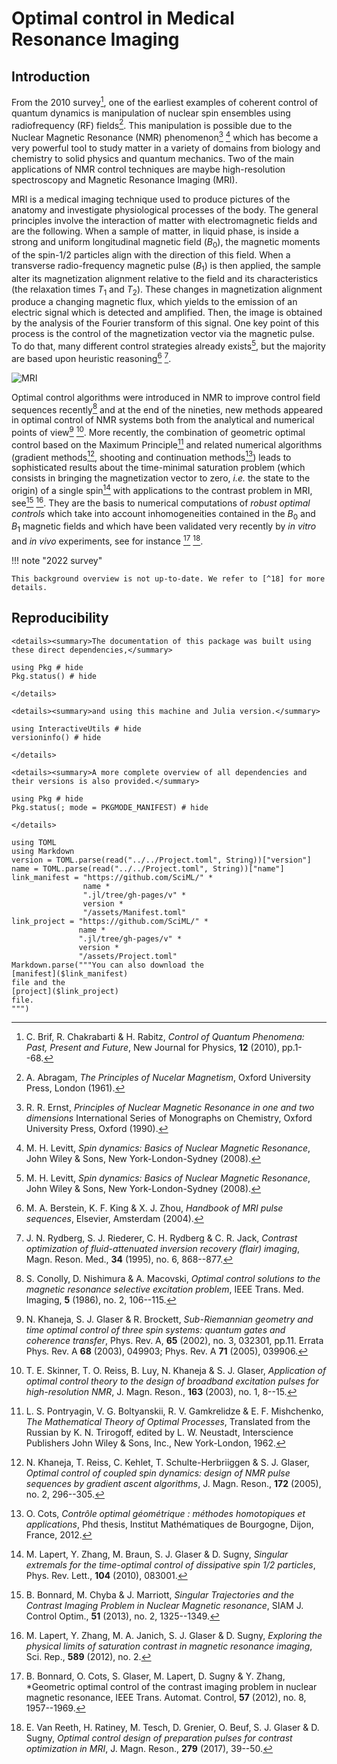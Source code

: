 # Optimal control in Medical Resonance Imaging

## Introduction

From the 2010 survey[^1], one of the earliest examples of coherent control of quantum dynamics 
is manipulation of nuclear spin ensembles using radiofrequency (RF) fields[^2]. 
This manipulation is possible due to the Nuclear Magnetic Resonance (NMR) phenomenon[^3] [^4]
which has become a very powerful tool to study matter in a variety of domains from biology 
and chemistry to solid physics and quantum mechanics. Two of the main applications of NMR 
control techniques are maybe high-resolution spectroscopy and Magnetic Resonance Imaging (MRI).

MRI is a medical imaging technique used to produce pictures of the anatomy and investigate 
physiological processes of the body. The general principles involve the interaction of matter 
with electromagnetic fields and are the following. When a sample of matter, in liquid phase, 
is inside a strong and uniform longitudinal magnetic field ($B_0$), the magnetic moments
of the spin-$1/2$ particles align with the direction of this field. When a transverse
radio-frequency magnetic pulse ($B_1$) is then applied, the sample alter its magnetization 
alignment relative to the field and its characteristics (the relaxation times $T_1$ and
$T_2$). These changes in magnetization alignment produce a changing magnetic flux, which 
yields to the emission of an electric signal which is detected and amplified. Then, the image 
is obtained by the analysis of the Fourier transform of this signal. One key point of this 
process is the control of the magnetization vector via the magnetic pulse.
To do that, many different control strategies already exists[^4], but the majority are based 
upon heuristic reasoning[^5] [^6].

![MRI](mri-resources/mri.jpg)

Optimal control algorithms were introduced in NMR to improve control field sequences 
recently[^7] and at the end of the nineties, new methods appeared in optimal control of NMR 
systems both from the analytical and numerical points of view[^8] [^9]. More recently, the 
combination of geometric optimal control based on the Maximum Principle[^10] and related 
numerical algorithms (gradient methods[^11], shooting and continuation methods[^12]) leads 
to sophisticated results about the time-minimal saturation problem (which consists in bringing 
the magnetization vector to zero, *i.e.* the state to the origin) of a single spin[^13]
with applications to the contrast problem in MRI, see[^14] [^15]. They are the basis to 
numerical computations of *robust optimal controls* which take into account inhomogeneities 
contained in the $B_0$ and $B_1$ magnetic fields and which have been validated very recently 
by *in vitro* and *in vivo* experiments, see for instance [^16] [^17].

!!! note "2022 survey"

    This background overview is not up-to-date. We refer to [^18] for more details.

[^1]: C. Brif, R. Chakrabarti & H. Rabitz, *Control of Quantum Phenomena: Past, Present and Future*, New Journal for Physics, **12** (2010), pp.1--68.

[^2]: A. Abragam, *The Principles of Nucelar Magnetism*, Oxford University Press, London (1961).

[^3]: R. R. Ernst, *Principles of Nuclear Magnetic Resonance in one and two dimensions* International Series of Monographs on Chemistry, Oxford University Press, Oxford (1990).

[^4]: M. H. Levitt, *Spin dynamics: Basics of Nuclear Magnetic Resonance*, John Wiley & Sons, New York-London-Sydney (2008).

[^5]: M. A. Berstein, K. F. King & X. J. Zhou, *Handbook of MRI pulse sequences*, Elsevier, Amsterdam (2004).

[^6]: J. N. Rydberg, S. J. Riederer, C. H. Rydberg & C. R. Jack, *Contrast optimization of fluid-attenuated inversion recovery (flair) imaging*, Magn. Reson. Med., **34** (1995), no. 6, 868--877.

[^7]: S. Conolly, D. Nishimura & A. Macovski, *Optimal control solutions to the magnetic resonance selective excitation problem*, IEEE Trans. Med. Imaging, **5** (1986), no. 2, 106--115.

[^8]: N. Khaneja, S. J. Glaser & R. Brockett, *Sub-Riemannian geometry and time optimal control of three spin systems: quantum gates and coherence transfer*, Phys. Rev. A, **65** (2002), no. 3, 032301, pp.11. Errata Phys. Rev. A **68** (2003), 049903; Phys. Rev. A **71** (2005), 039906.

[^9]: T. E. Skinner, T. O. Reiss, B. Luy, N. Khaneja & S. J. Glaser, *Application of optimal control theory to the design of broadband excitation pulses for high-resolution NMR*, J. Magn. Reson., **163** (2003), no. 1, 8--15.

[^10]: L. S. Pontryagin, V. G. Boltyanskii, R. V. Gamkrelidze & E. F. Mishchenko, *The Mathematical Theory of Optimal Processes*, Translated from the Russian by K. N. Trirogoff, edited by L. W. Neustadt, Interscience Publishers John Wiley & Sons, Inc., New York-London, 1962.

[^11]: N. Khaneja, T. Reiss, C. Kehlet, T. Schulte-Herbriiggen & S. J. Glaser, *Optimal control of coupled spin dynamics: design of NMR pulse sequences by gradient ascent algorithms*, J. Magn. Reson., **172** (2005), no. 2, 296--305.

[^12]: O. Cots, *Contrôle optimal géométrique : méthodes homotopiques et applications*, Phd thesis, Institut Mathématiques de Bourgogne, Dijon, France, 2012.

[^13]: M. Lapert, Y. Zhang, M. Braun, S. J. Glaser & D. Sugny, *Singular extremals for the time-optimal control of dissipative spin 1/2 particles*, Phys. Rev. Lett., **104** (2010), 083001.

[^14]: B. Bonnard, M. Chyba & J. Marriott, *Singular Trajectories and the Contrast Imaging Problem in Nuclear Magnetic resonance*, SIAM J. Control Optim., **51** (2013), no. 2, 1325--1349.

[^15]: M. Lapert, Y. Zhang, M. A. Janich, S. J. Glaser & D. Sugny, *Exploring the physical limits of saturation contrast in magnetic resonance imaging*, Sci. Rep., **589** (2012), no. 2.

[^16]: B. Bonnard, O. Cots, S. Glaser, M. Lapert, D. Sugny & Y. Zhang, *Geometric optimal control of the contrast imaging problem in nuclear magnetic resonance, IEEE Trans. Automat. Control, **57** (2012), no. 8, 1957--1969.

[^17]: E. Van Reeth, H. Ratiney, M. Tesch, D. Grenier, O. Beuf, S. J. Glaser &  D. Sugny, *Optimal control design of preparation pulses for contrast optimization in MRI*, J. Magn. Reson., **279** (2017), 39--50.

[^18]: C. P. Koch, U. Boscain, T. Calarco, G. Dirr, S. Filipp, S. J. Glaser, R. Kosloff, S. Montangero, T. Schulte-Herbrüggen, D. Sugny & F. K. Wilhelm, *Quantum optimal control in quantum technologies. strategic report on current status, visions and goals for research in europe*, EPJ Quantum Technology, 9 (2022), p. 60.

## Reproducibility

```@raw html
<details><summary>The documentation of this package was built using these direct dependencies,</summary>
```

```@example
using Pkg # hide
Pkg.status() # hide
```

```@raw html
</details>
```

```@raw html
<details><summary>and using this machine and Julia version.</summary>
```

```@example
using InteractiveUtils # hide
versioninfo() # hide
```

```@raw html
</details>
```

```@raw html
<details><summary>A more complete overview of all dependencies and their versions is also provided.</summary>
```

```@example
using Pkg # hide
Pkg.status(; mode = PKGMODE_MANIFEST) # hide
```

```@raw html
</details>
```

```@eval
using TOML
using Markdown
version = TOML.parse(read("../../Project.toml", String))["version"]
name = TOML.parse(read("../../Project.toml", String))["name"]
link_manifest = "https://github.com/SciML/" *
                name *
                ".jl/tree/gh-pages/v" *
                version *
                "/assets/Manifest.toml"
link_project = "https://github.com/SciML/" *
               name *
               ".jl/tree/gh-pages/v" *
               version *
               "/assets/Project.toml"
Markdown.parse("""You can also download the
[manifest]($link_manifest)
file and the
[project]($link_project)
file.
""")
```